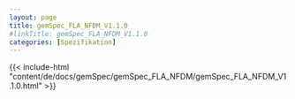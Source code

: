 ```yaml
---
layout: page
title: gemSpec_FLA_NFDM_V1.1.0
#linkTitle: gemSpec_FLA_NFDM_V1.1.0
categories: [Spezifikation]
---
```

{{< include-html "content/de/docs/gemSpec/gemSpec_FLA_NFDM/gemSpec_FLA_NFDM_V1.1.0.html" >}}
